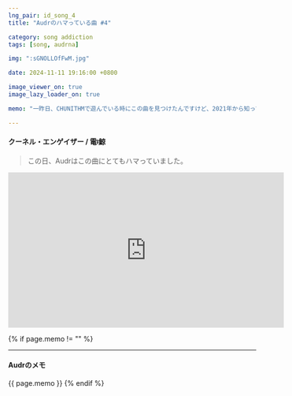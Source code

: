 ```yaml
---
lng_pair: id_song_4
title: "Audrのハマっている曲 #4"

category: song addiction
tags: [song, audrna]

img: ":sGNOLLOfFwM.jpg"

date: 2024-11-11 19:16:00 +0800

image_viewer_on: true
image_lazy_loader_on: true

memo: "一昨日、CHUNITHMで遊んでいる時にこの曲を見つけたんですけど、2021年から知っていて好きな曲なんですが、マイナーな曲だと思っていたので、CHUNITHMに あったことに驚きました。"

---
```


<!-- outline-start -->
#### クーネル・エンゲイザー / 電ǂ鯨
<!-- outline-end -->

> この日、Audrはこの曲にとてもハマっていました。

<iframe
  width="560"
  height="315"
  src="https://www.youtube.com/embed/sGNOLLOfFwM"
  title="YouTube video player"
  frameborder="0"
  allow="accelerometer; clipboard-write; encrypted-media; gyroscope; picture-in-picture; web-share"
  referrerpolicy="strict-origin-when-cross-origin"
  allowfullscreen
  data-align="center"
></iframe>

{% if page.memo != "" %}
<hr>

#### Audrのメモ

{{ page.memo }}
{% endif %}

